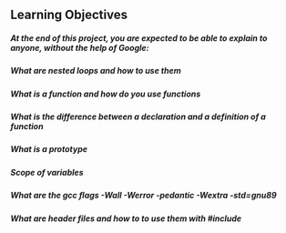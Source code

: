 ## Learning Objectives
##### At the end of this project, you are expected to be able to explain to anyone, without the help of Google:

##### What are nested loops and how to use them
##### What is a function and how do you use functions
##### What is the difference between a declaration and a definition of a function
##### What is a prototype
##### Scope of variables
##### What are the gcc flags -Wall -Werror -pedantic -Wextra -std=gnu89
##### What are header files and how to to use them with #include
